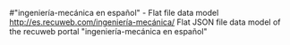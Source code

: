 #"ingeniería-mecánica en español" - Flat file data model
http://es.recuweb.com/ingeniería-mecánica/
Flat JSON file data model of the recuweb portal "ingeniería-mecánica en español"

